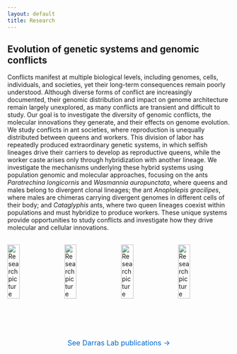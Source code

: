 ```yaml
---
layout: default
title: Research
---
```


## Evolution of genetic systems and genomic conflicts

Conflicts manifest at multiple biological levels, including genomes, cells, individuals, and societies, yet their long-term consequences remain poorly understood. Although diverse forms of conflict are increasingly documented, their genomic distribution and impact on genome architecture remain largely unexplored, as many conflicts are transient and difficult to study. Our goal is to investigate the diversity of genomic conflicts, the molecular innovations they generate, and their effects on genome evolution. We study conflicts in ant societies, where reproduction is unequally distributed between queens and workers. This division of labor has repeatedly produced extraordinary genetic systems, in which selfish lineages drive their carriers to develop as reproductive queens, while the worker caste arises only through hybridization with another lineage. We investigate the mechanisms underlying these hybrid systems using population genomic and molecular approaches, focusing on the ants *Paratrechina longicornis* and *Wasmannia auropunctata*, where queens and males belong to divergent clonal lineages; the ant *Anoplolepis gracilipes*, where males are chimeras carrying divergent genomes in different cells of their body; and *Cataglyphis* ants, where two queen lineages coexist within populations and must hybridize to produce workers. These unique systems provide opportunities to study conflicts and investigate how they drive molecular and cellular innovations.

<div class="container" style="display:flex; gap:2%; justify-content:space-between; margin-top:30px;">
  <img src="{{ '/assets/images/6962841056_04bd7b4b6f_c.jpg' | relative_url }}" alt="Research picture" style="width:23.5%; height:auto; object-fit:cover;">
  <img src="{{ '/assets/images/14831812109_248e71f584_c.jpg' | relative_url }}" alt="Research picture" style="width:23.5%; height:auto; object-fit:cover;">
  <img src="{{ '/assets/images/7294863010_93d13923bb_c.jpg' | relative_url }}" alt="Research picture" style="width:23.5%; height:auto; object-fit:cover;">
  <img src="{{ '/assets/images/4837265100_7ff68cd6f6_c.jpg' | relative_url }}" alt="Research picture" style="width:23.5%; height:auto; object-fit:cover;">
</div>

<div style="height:40px;"></div>

<div class="team-banner">
  <p><a href="{{ '/publications.html#darras' | relative_url }}">See Darras Lab publications →</a></p>
</div>

<style>
.team-banner {
  text-align: center;
  margin-top: 50px;
  margin-bottom: 30px;
}
.team-banner h2 {
  font-size: 1.6rem;
  margin-bottom: 0.3rem;
}
.team-banner a {
  font-size: 1rem;
  color: #0066cc;
  text-decoration: none;
  transition: color 0.2s ease;
}
.team-banner a:hover {
  color: #004999;
  text-decoration: underline;
}
</style>
